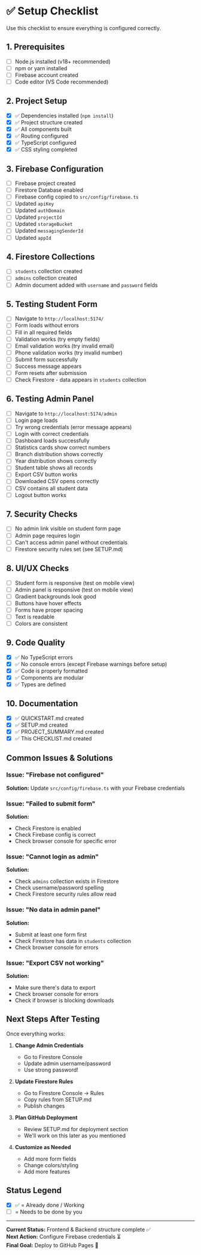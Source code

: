 # ✅ Setup Checklist

Use this checklist to ensure everything is configured correctly.

## 1. Prerequisites
- [ ] Node.js installed (v18+ recommended)
- [ ] npm or yarn installed
- [ ] Firebase account created
- [ ] Code editor (VS Code recommended)

## 2. Project Setup
- [x] ✅ Dependencies installed (`npm install`)
- [x] ✅ Project structure created
- [x] ✅ All components built
- [x] ✅ Routing configured
- [x] ✅ TypeScript configured
- [x] ✅ CSS styling completed

## 3. Firebase Configuration
- [ ] Firebase project created
- [ ] Firestore Database enabled
- [ ] Firebase config copied to `src/config/firebase.ts`
- [ ] Updated `apiKey`
- [ ] Updated `authDomain`
- [ ] Updated `projectId`
- [ ] Updated `storageBucket`
- [ ] Updated `messagingSenderId`
- [ ] Updated `appId`

## 4. Firestore Collections
- [ ] `students` collection created
- [ ] `admins` collection created
- [ ] Admin document added with `username` and `password` fields

## 5. Testing Student Form
- [ ] Navigate to `http://localhost:5174/`
- [ ] Form loads without errors
- [ ] Fill in all required fields
- [ ] Validation works (try empty fields)
- [ ] Email validation works (try invalid email)
- [ ] Phone validation works (try invalid number)
- [ ] Submit form successfully
- [ ] Success message appears
- [ ] Form resets after submission
- [ ] Check Firestore - data appears in `students` collection

## 6. Testing Admin Panel
- [ ] Navigate to `http://localhost:5174/admin`
- [ ] Login page loads
- [ ] Try wrong credentials (error message appears)
- [ ] Login with correct credentials
- [ ] Dashboard loads successfully
- [ ] Statistics cards show correct numbers
- [ ] Branch distribution shows correctly
- [ ] Year distribution shows correctly
- [ ] Student table shows all records
- [ ] Export CSV button works
- [ ] Downloaded CSV opens correctly
- [ ] CSV contains all student data
- [ ] Logout button works

## 7. Security Checks
- [ ] No admin link visible on student form page
- [ ] Admin page requires login
- [ ] Can't access admin panel without credentials
- [ ] Firestore security rules set (see SETUP.md)

## 8. UI/UX Checks
- [ ] Student form is responsive (test on mobile view)
- [ ] Admin panel is responsive (test on mobile view)
- [ ] Gradient backgrounds look good
- [ ] Buttons have hover effects
- [ ] Forms have proper spacing
- [ ] Text is readable
- [ ] Colors are consistent

## 9. Code Quality
- [x] ✅ No TypeScript errors
- [x] ✅ No console errors (except Firebase warnings before setup)
- [x] ✅ Code is properly formatted
- [x] ✅ Components are modular
- [x] ✅ Types are defined

## 10. Documentation
- [x] ✅ QUICKSTART.md created
- [x] ✅ SETUP.md created
- [x] ✅ PROJECT_SUMMARY.md created
- [x] ✅ This CHECKLIST.md created

## Common Issues & Solutions

### Issue: "Firebase not configured"
**Solution:** Update `src/config/firebase.ts` with your Firebase credentials

### Issue: "Failed to submit form"
**Solution:** 
- Check Firestore is enabled
- Check Firebase config is correct
- Check browser console for specific error

### Issue: "Cannot login as admin"
**Solution:**
- Check `admins` collection exists in Firestore
- Check username/password spelling
- Check Firestore security rules allow read

### Issue: "No data in admin panel"
**Solution:**
- Submit at least one form first
- Check Firestore has data in `students` collection
- Check browser console for errors

### Issue: "Export CSV not working"
**Solution:**
- Make sure there's data to export
- Check browser console for errors
- Check if browser is blocking downloads

## Next Steps After Testing

Once everything works:

1. **Change Admin Credentials**
   - Go to Firestore Console
   - Update admin username/password
   - Use strong password!

2. **Update Firestore Rules**
   - Go to Firestore Console → Rules
   - Copy rules from SETUP.md
   - Publish changes

3. **Plan GitHub Deployment**
   - Review SETUP.md for deployment section
   - We'll work on this later as you mentioned

4. **Customize as Needed**
   - Add more form fields
   - Change colors/styling
   - Add more features

## Status Legend
- [x] ✅ = Already done / Working
- [ ] = Needs to be done by you

---

**Current Status:** Frontend & Backend structure complete ✅  
**Next Action:** Configure Firebase credentials ⏳  
**Final Goal:** Deploy to GitHub Pages 🎯
